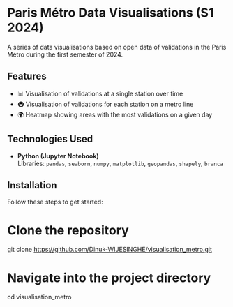 # Paris Métro Data Visualisations (S1 2024)

A series of data visualisations based on open data of validations in the Paris Métro during the first semester of 2024.

## Features

- 📊 Visualisation of validations at a single station over time  
- 🚇 Visualisation of validations for each station on a metro line  
- 🌍 Heatmap showing areas with the most validations on a given day

## Technologies Used

- **Python (Jupyter Notebook)**  
  Libraries: `pandas`, `seaborn`, `numpy`, `matplotlib`, `geopandas`, `shapely`, `branca`

## Installation

Follow these steps to get started:


# Clone the repository
git clone https://github.com/Dinuk-WIJESINGHE/visualisation_metro.git

# Navigate into the project directory
cd visualisation_metro

